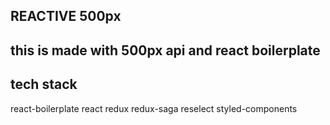 ## REACTIVE 500px

## this is made with 500px api and react boilerplate

## tech stack 
  react-boilerplate
  react
  redux
  redux-saga
  reselect
  styled-components

